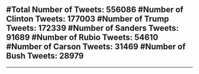 #Total Number of Tweets: 556086 
#Number of Clinton Tweets: 177003
#Number of Trump Tweets: 172339
#Number of Sanders Tweets: 91689
#Number of Rubio Tweets: 54610
#Number of Carson Tweets: 31469
#Number of Bush Tweets: 28979
---
---
